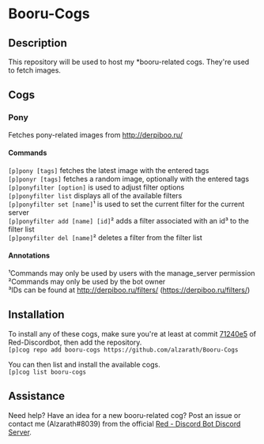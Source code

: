 # Booru-Cogs

## Description
This repository will be used to host my *booru-related cogs. They're used to fetch images.

## Cogs
### Pony
Fetches pony-related images from http://derpiboo.ru/

#### Commands
`[p]pony [tags]` fetches the latest image with the entered tags  
`[p]ponyr [tags]` fetches a random image, optionally with the entered tags  
`[p]ponyfilter [option]` is used to adjust filter options  
`[p]ponyfilter list` displays all of the available filters  
`[p]ponyfilter set [name]`¹ is used to set the current filter for the current server  
`[p]ponyfilter add [name] [id]`² adds a filter associated with an id³ to the filter list  
`[p]ponyfilter del [name]`² deletes a filter from the filter list

#### Annotations
¹Commands may only be used by users with the manage_server permission  
²Commands may only be used by the bot owner  
³IDs can be found at http://derpiboo.ru/filters/ (https://derpiboo.ru/filters/<ID Number>)

## Installation
To install any of these cogs, make sure you're at least at commit [71240e5](https://github.com/Twentysix26/Red-DiscordBot/commit/71240e56a0245eb68054c86a5a6236a1a2650fd7) of Red-Discordbot, then add the repository.  
`[p]cog repo add booru-cogs https://github.com/alzarath/Booru-Cogs`

You can then list and install the available cogs.  
`[p]cog list booru-cogs`

## Assistance
Need help? Have an idea for a new booru-related cog? Post an issue or contact me (Alzarath#8039) from the official [Red - Discord Bot Discord Server](https://discord.gg/0k4npTwMvTpv9wrh).
